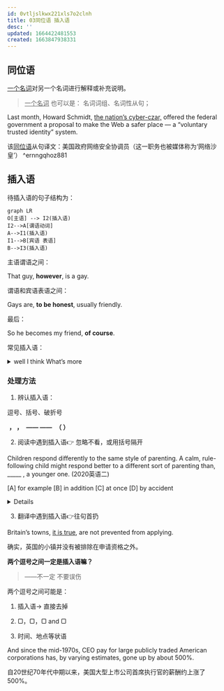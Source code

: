 ```yaml
---
id: 0vtljslkwx221xls7o2clnh
title: 03同位语 插入语
desc: ''
updated: 1664422481553
created: 1663847938331
---
```




## 同位语

<u>一个名词</u>对另一个名词进行解释或补充说明。

> <u>一个名词</u> 也可以是： 名词词组、名词性从句；

Last month, Howard Schmidt, <u>the nation’s cyber-czar,</u> offered the federal government a proposal to make the Web a safer place — a “voluntary trusted identity” system.

该<u>同位语</u>从句译文：美国政府网络安全协调员（这一职务也被媒体称为‘网络沙皇’）
 ^ernngqhoz881


## 插入语

待插入语的句子结构为：

```mermaid
graph LR
O[主语] --> I2(插入语)
I2-->A[谓语动词]
A-->I1(插入语)
I1-->B[宾语 表语]
B-->I3(插入语)
```

主语谓语之间：

That guy, **however**, is a gay.

谓语和宾语表语之间：

Gays are, **to be honest**, usually friendly.

最后：

So he becomes my friend, **of course**.



常见插入语：

<details>
    <summary>well I think What’s more</summary>
<p>well </p>
<p>I think 我认为</p>
<p>I hope 我希望</p>
<p>You see 你清楚</p>
<p>What’s more 更有甚者</p>
<p>What’s worse 更糟的是</p>
<p>sure enough 果然</p>
<p>worse still 更糟糕的是</p>
<p>strange to say 说也奇怪</p>
<p>needless to say 不用说</p>
<p>most important of all最为重要的是</p>
</details>


### 处理方法


1. 辨认插入语：

逗号、括号、破折号

​         **，  ，**
​      **——   ——** 
​         **（ ）** 

2. 阅读中遇到插入语👉 忽略不看，或用括号隔开

Children respond differently to the same style of parenting. A calm, rule-following child might respond better to a different sort of parenting than, _____ , a younger one. (2020英语二)

[A] for example
[B] in addition
[C] at once
[D] by accident

<details>
    选 A ，忽略掉插入语后可以知道这里是比较关系，同级，后面是举例。
</details>



3. 翻译中遇到插入语👉往句首扔

Britain’s towns, <u>it is true</u>, are not prevented from applying. 

确实，英国的小镇并没有被排除在申请资格之外。



**两个逗号之间一定是插入语嘛？**

>  ——不一定 不要误伤

两个逗号之间可能是：

1. 插入语→ 直接去掉

2. ▢，▢，▢ and ▢

3. 时间、地点等状语

And since the mid-1970s, CEO pay for large publicly traded American corporations has, by varying estimates, gone up by about 500%. 

自20世纪70年代中期以来，美国大型上市公司首席执行官的薪酬约上涨了500%。
